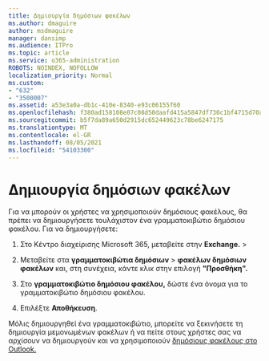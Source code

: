 ```yaml
---
title: Δημιουργία δημόσιων φακέλων
ms.author: dmaguire
author: msdmaguire
manager: dansimp
ms.audience: ITPro
ms.topic: article
ms.service: o365-administration
ROBOTS: NOINDEX, NOFOLLOW
localization_priority: Normal
ms.custom:
- "632"
- "3500007"
ms.assetid: a53e3a0a-db1c-410e-8340-e93c06155f60
ms.openlocfilehash: f380ad158108e07c08d50daafd415a5847df730c1bf4715d70aab7c30860f4d6
ms.sourcegitcommit: b5f7da89a650d2915dc652449623c78be6247175
ms.translationtype: MT
ms.contentlocale: el-GR
ms.lasthandoff: 08/05/2021
ms.locfileid: "54103300"
---
```

# <a name="creating-public-folders"></a>Δημιουργία δημόσιων φακέλων

Για να μπορούν οι χρήστες να χρησιμοποιούν δημόσιους φακέλους, θα πρέπει να δημιουργήσετε τουλάχιστον ένα γραμματοκιβώτιο δημόσιου φακέλου. Για να δημιουργήσετε:
  
1. Στο Κέντρο διαχείρισης Microsoft 365, μεταβείτε στην **Exchange.** \> 

2. Μεταβείτε στα **γραμματοκιβώτια δημόσιων** \> **φακέλων δημόσιων φακέλων** και, στη συνέχεια, κάντε κλικ στην επιλογή **"Προσθήκη".**

3. Στο **γραμματοκιβώτιο δημόσιου φακέλου,** δώστε ένα όνομα για το γραμματοκιβώτιο δημόσιου φακέλου.

4. Επιλέξτε **Αποθήκευση**.

Μόλις δημιουργηθεί ένα γραμματοκιβώτιο, μπορείτε να ξεκινήσετε τη δημιουργία μεμονωμένων φακέλων ή να πείτε στους χρήστες σας να αρχίσουν να δημιουργούν και να χρησιμοποιούν [δημόσιους φακέλους στο Outlook.](https://support.office.com/article/Create-and-share-a-public-folder-in-Outlook-a2835011-d524-4a5c-a207-05c159bb2a97)
  